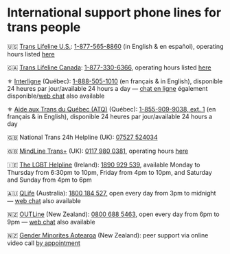 # International support phone lines for trans people

🇺🇸 [Trans Lifeline U.S.](https://translifeline.org/hotline/): [1-877-565-8860](tel:18775658860) (in English & en español), operating hours listed [here](https://translifeline.org/hotline/)

🇨🇦 [Trans Lifeline Canada](https://translifeline.org/hotline/): [1-877-330-6366](tel:18773306366), operating hours listed [here](https://translifeline.org/hotline/)

⚜️ [Interligne](https://interligne.co/) (Québec): [1-888-505-1010](tel:18885051010) (en français & in English), disponible 24 heures par jour/available 24 hours a day — [chat en ligne](https://interligne.co/) également disponible/[web chat](https://interligne.co/en/) also available  

⚜️ [Aide aux Trans du Québec (ATQ)](https://aideauxtrans.com/en) (Québec): [1-855-909-9038, ext. 1](tel:18559099038) (en français & in English), disponible 24 heures par jour/available 24 hours a day 

🇬🇧 National Trans 24h Helpline (UK): [07527 524034](tel:07527524034)  

🇬🇧 [MindLine Trans+](https://www.mindinsomerset.org.uk/our-services/adult-one-to-one-support/mindline-trans/) (UK): [0117 980 0381](tel:01179800381), operating hours [here](https://www.mindinsomerset.org.uk/our-services/adult-one-to-one-support/mindline-trans/)  

🇮🇪 [The LGBT Helpline](https://lgbt.ie/contact-us/) (Ireland): [1890 929 539](tel:1890929539), available Monday to Thursday from 6:30pm to 10pm, Friday from 4pm to 10pm, and Saturday and Sunday from 4pm to 6pm

🇦🇺 [QLife](https://qlife.org.au/contact-us) (Australia): [1800 184 527](tel:1800184527)[,](tel:1800184527) open every day from 3pm to midnight — [web chat](https://qlife.org.au/resources/chat) also available  

🇳🇿 [OUTLine](https://outline.org.nz/) (New Zealand): [0800 688 5463](tel:08006885463), open every day from 6pm to 9pm — [web chat](https://outline.org.nz/chat/) also available

🇳🇿 [Gender Minorites Aotearoa](https://genderminorities.com/peer-support/) (New Zealand): peer support via online video call [by appointment](https://genderminorities.com/peer-support/)
